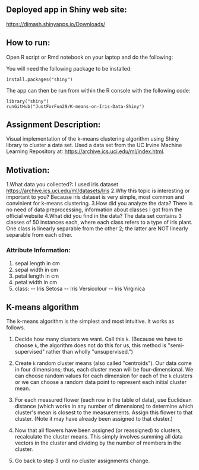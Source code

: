 ## Deployed app in Shiny web site: 

https://dimash.shinyapps.io/Downloads/

## How to run:

Open R script or Rmd notebook on your laptop and do the following:

You will need the following package to be installed:
```
install.packages("shiny")
```

The app can then be run from within the R console with the following code:
```
library("shiny")  
runGitHub("JustForFun29/K-means-on-Iris-Data-Shiny")  
```

## Assignment Description:

Visual implementation of the k-means clustering algorithm using Shiny library to cluster a data set. Used a data set from the UC Irvine Machine Learning Repository at: https://archive.ics.uci.edu/ml/index.html.


## Motivation: 
1.What data you collected?:
I used iris dataset https://archive.ics.uci.edu/ml/datasets/Iris
2.Why this topic is interesting or important to you? 
Because iris dataset is very simple, most common and convinient for k-means clustering.
3.How did you analyze the data?
There is no need of data preprocessing, information about classes I got from the official website 
4.What did you find in the data?
The data set contains 3 classes of 50 instances each, where each class refers to a type of iris plant. One class is linearly separable from the other 2; 
the latter are NOT linearly separable from each other. 

### Attribute Information:

1. sepal length in cm
2. sepal width in cm
3. petal length in cm
4. petal width in cm
5. class:
-- Iris Setosa
-- Iris Versicolour
-- Iris Virginica


## K-means algorithm

The k-means algorithm is the simplest and most intuitive. It works as
follows.

1. Decide how many clusters we want. Call this `k`. (Because we have
   to choose `k`, the algorithm does not do this for us, this method
   is "semi-supervised" rather than wholly "unsupervised.")

2. Create `k` random cluster means (also called "centroids"). Our
   data come in four dimensions; thus, each cluster mean will be
   four-dimensional. We can choose random values for each dimension
   for each of the `k` clusters or we can choose a random data point
   to represent each initial cluster mean.

3. For each measured flower (each row in the table of data), use
   Euclidean distance (which works in any number of dimensions) to
   determine which cluster's mean is closest to the
   measurements. Assign this flower to that cluster. (Note it may
   have already been assigned to that cluster.)

4. Now that all flowers have been assigned (or reassigned) to
   clusters, recalculate the cluster means. This simply involves
   summing all data vectors in the cluster and dividing by the
   number of members in the cluster.

5. Go back to step 3 until no cluster assignments change.
